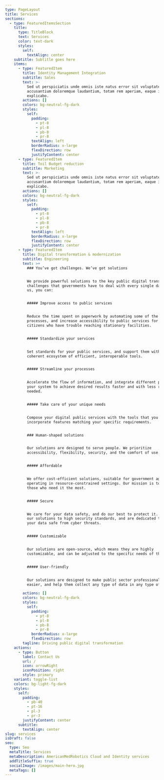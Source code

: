 ```yaml
---
type: PageLayout
title: Services
sections:
  - type: FeaturedItemsSection
    title:
      type: TitleBlock
      text: Services
      color: text-dark
      styles:
        self:
          textAlign: center
    subtitle: Subtitle goes here
    items:
      - type: FeaturedItem
        title: Identity Management Integration
        subtitle: Sales
        text: >-
          Sed ut perspiciatis unde omnis iste natus error sit voluptatem
          accusantium doloremque laudantium, totam rem aperiam, eaque ipsa quae.
          explicabo.
        actions: []
        colors: bg-neutral-fg-dark
        styles:
          self:
            padding:
              - pt-8
              - pl-8
              - pb-8
              - pr-8
            textAlign: left
            borderRadius: x-large
            flexDirection: row
            justifyContent: center
      - type: FeaturedItem
        title: Toil Budget reduction
        subtitle: Marketing
        text: >-
          Sed ut perspiciatis unde omnis iste natus error sit voluptatem
          accusantium doloremque laudantium, totam rem aperiam, eaque ipsa quae.
          explicabo.
        actions: []
        colors: bg-neutral-fg-dark
        styles:
          self:
            padding:
              - pt-8
              - pl-8
              - pb-8
              - pr-8
            textAlign: left
            borderRadius: x-large
            flexDirection: row
            justifyContent: center
      - type: FeaturedItem
        title: Digital transformation & modernization
        subtitle: Engineering
        text: >+
          ### You’ve got challenges. We’ve got solutions


          We provide powerful solutions to the key public digital transformation
          challenges that governments have to deal with every single day. With
          us, you can:


          ##### Improve access to public services


          Reduce the time spent on paperwork by automating some of the
          processes, and increase accessibility to public services for the
          citizens who have trouble reaching stationary facilities.


          ##### Standardize your services


          Set standards for your public services, and support them with a
          coherent ecosystem of efficient, interoperable tools.


          ##### Streamline your processes


          Accelerate the flow of information, and integrate different parts of
          your system to achieve desired results faster and with less resources
          needed.


          ##### Take care of your unique needs


          Compose your digital public services with the tools that you need, and
          incorporate features matching your specific requirements.


          ### Human-shaped solutions


          Our solutions are designed to serve people. We prioritize
          accessibility, flexibility, security, and the comfort of use.


          ##### Affordable


          We offer cost-efficient solutions, suitable for government agencies
          operating in resource-constrained settings. Our mission is to support
          those who need it the most.


          ##### Secure


          We care for your data safety, and do our best to protect it. We hold
          our solutions to high security standards, and are dedicated to keeping
          your data safe from cyber threats.


          ##### Customizable


          Our solutions are open-source, which means they are highly
          customizable, and can be adjusted to the specific needs of the client.


          ##### User-friendly


          Our solutions are designed to make public sector professionals’ jobs
          easier, and help them collect any type of data in any type of setting.

        actions: []
        colors: bg-neutral-fg-dark
        styles:
          self:
            padding:
              - pt-8
              - pl-8
              - pb-8
              - pr-8
            borderRadius: x-large
            flexDirection: row
        tagline: Driving public digital transformation
    actions:
      - type: Button
        label: Contact Us
        url: /
        icon: arrowRight
        iconPosition: right
        style: primary
    variant: toggle-list
    colors: bg-light-fg-dark
    styles:
      self:
        padding:
          - pb-40
          - pt-16
          - pl-3
          - pr-3
        justifyContent: center
      subtitle:
        textAlign: center
slug: services
isDraft: false
seo:
  type: Seo
  metaTitle: Services
  metaDescription: AmericanMedRobotics Cloud and Identity services
  addTitleSuffix: true
  socialImage: /images/main-hero.jpg
  metaTags: []
---
```

